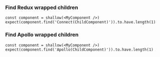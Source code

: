 ### Find Redux wrapped children

```
const component = shallow(<MyComponent />)
expect(component.find('Connect(ChildComponent)')).to.have.length(1)
```

### Find Apollo wrapped children

```
const component = shallow(<MyComponent />)
expect(component.find('Apollo(ChildComponent)')).to.have.length(1)
```
